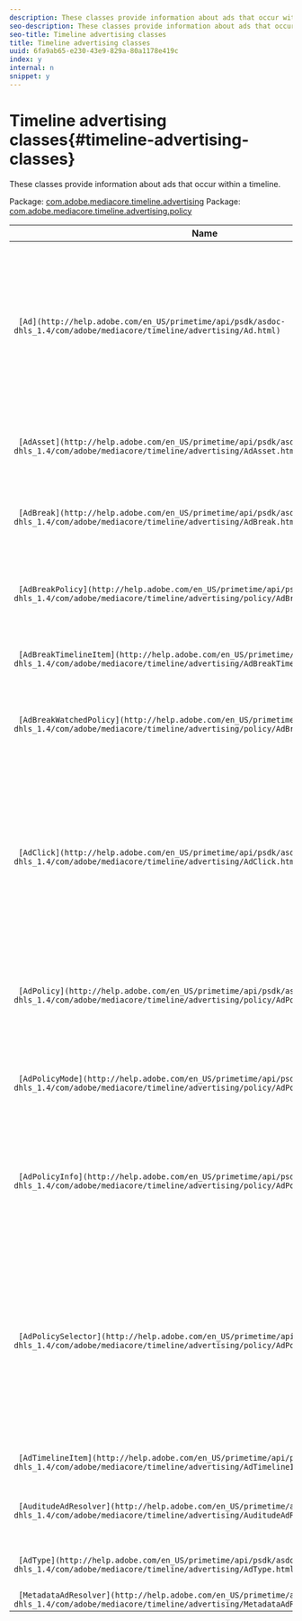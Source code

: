 ```yaml
---
description: These classes provide information about ads that occur within a timeline.
seo-description: These classes provide information about ads that occur within a timeline.
seo-title: Timeline advertising classes
title: Timeline advertising classes
uuid: 6fa9ab65-e230-43e9-829a-80a1178e419c
index: y
internal: n
snippet: y
---
```


# Timeline advertising classes{#timeline-advertising-classes}

These classes provide information about ads that occur within a timeline.

 Package: [com.adobe.mediacore.timeline.advertising](http://help.adobe.com/en_US/primetime/api/psdk/asdoc-dhls_1.4/com/adobe/mediacore/timeline/advertising/package-detail.html)  Package: [com.adobe.mediacore.timeline.advertising.policy](http://help.adobe.com/en_US/primetime/api/psdk/asdoc-dhls_1.4/com/adobe/mediacore/timeline/advertising/policy/package-detail.html) 

|  Name  | Description  |
|---|---|
| ` [Ad](http://help.adobe.com/en_US/primetime/api/psdk/asdoc-dhls_1.4/com/adobe/mediacore/timeline/advertising/Ad.html)`  |Class that defines the Ad abstraction and holds all ad information. It is defined by a unique ID, a duration, and a `MediaResource`. The `MediaResource` contains the URL where the actual ad content resides.  |
| ` [AdAsset](http://help.adobe.com/en_US/primetime/api/psdk/asdoc-dhls_1.4/com/adobe/mediacore/timeline/advertising/AdAsset.html)`  | Class that represents an asset to be displayed. Class representing an ad asset.  |
| ` [AdBreak](http://help.adobe.com/en_US/primetime/api/psdk/asdoc-dhls_1.4/com/adobe/mediacore/timeline/advertising/AdBreak.html)`  | Class that gives a unified view on several ads that will be played at some point during playback.  |
| ` [AdBreakPolicy](http://help.adobe.com/en_US/primetime/api/psdk/asdoc-dhls_1.4/com/adobe/mediacore/timeline/advertising/policy/AdBreakPolicy.html)`  | Enumeration that defines the ad playback policy related to the user bypassing ads while seeking.  |
| ` [AdBreakTimelineItem](http://help.adobe.com/en_US/primetime/api/psdk/asdoc-dhls_1.4/com/adobe/mediacore/timeline/advertising/AdBreakTimelineItem.html)`  | Timeline item associated with the specific ad break.  |
| ` [AdBreakWatchedPolicy](http://help.adobe.com/en_US/primetime/api/psdk/asdoc-dhls_1.4/com/adobe/mediacore/timeline/advertising/policy/AdBreakWatchedPolicy.html)`  | Enumeration class for possible policies on when to mark an ad break as having been watched.  |
| ` [AdClick](http://help.adobe.com/en_US/primetime/api/psdk/asdoc-dhls_1.4/com/adobe/mediacore/timeline/advertising/AdClick.html)`  | Class that represents a click instance associated with an asset. This instance contains information about the click-through URL and the title that can be used to provide additional information to the user.  |
| ` [AdPolicy](http://help.adobe.com/en_US/primetime/api/psdk/asdoc-dhls_1.4/com/adobe/mediacore/timeline/advertising/policy/AdPolicy.html)`  | Enumeration class for possible policies on where to resume playing an ad break after seeking or trick-play mode.  |
| ` [AdPolicyMode](http://help.adobe.com/en_US/primetime/api/psdk/asdoc-dhls_1.4/com/adobe/mediacore/timeline/advertising/policy/AdPolicyMode.html)`  | Enumeration class that lists ways in which the player is playing, such as seeking or normal play.  |
|  ` [AdPolicyInfo](http://help.adobe.com/en_US/primetime/api/psdk/asdoc-dhls_1.4/com/adobe/mediacore/timeline/advertising/policy/AdPolicySelector.html)`  |Interface that defines properties for `AdPolicySelector` API calls. These properties provide the context for enforcing each ad behavior.  |
|  ` [AdPolicySelector](http://help.adobe.com/en_US/primetime/api/psdk/asdoc-dhls_1.4/com/adobe/mediacore/timeline/advertising/policy/AdPolicySelector.html)`  | An ad policy selector interface for enforcing ad behaviors. Applications can conform to this interface by implementing all the required methods or by extending the existing default policy selector class to customize specific behaviors.  |
| ` [AdTimelineItem](http://help.adobe.com/en_US/primetime/api/psdk/asdoc-dhls_1.4/com/adobe/mediacore/timeline/advertising/AdTimelineItem.html)`  | Timeline item associated with a specific ad.  |
| ` [AuditudeAdResolver](http://help.adobe.com/en_US/primetime/api/psdk/asdoc-dhls_1.4/com/adobe/mediacore/timeline/advertising/AuditudeAdResolver.html)`  | Class that handles primetime ad resolving in the TVSDK process.  |
| ` [AdType](http://help.adobe.com/en_US/primetime/api/psdk/asdoc-dhls_1.4/com/adobe/mediacore/timeline/advertising/AdType.html)`  | Enumeration of all ad types supported by the TVSDK.  |
| ` [MetadataAdResolver](http://help.adobe.com/en_US/primetime/api/psdk/asdoc-dhls_1.4/com/adobe/mediacore/timeline/advertising/MetadataAdResolver.html)`  | Class.  |

